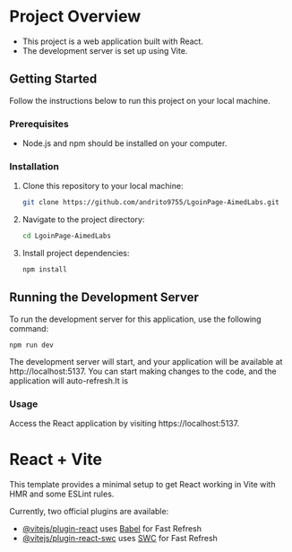 
# Project Overview

- This project is a web application built with React.
- The development server is set up using Vite.

## Getting Started

Follow the instructions below to run this project on your local machine.

### Prerequisites

- Node.js and npm should be installed on your computer.

### Installation

1. Clone this repository to your local machine:

   ```bash
   git clone https://github.com/andrito9755/LgoinPage-AimedLabs.git

2. Navigate to the project directory:

    ```bash
    cd LgoinPage-AimedLabs

3. Install project dependencies:
 
    ```bash
    npm install

## Running the Development Server
To run the development server for this application, use the following command:

    npm run dev

The development server will start, and your application will be available at http://localhost:5137. You can start making changes to the code, and the application will auto-refresh.It is 

   
### Usage 
Access the React application by visiting https://localhost:5137.
# React + Vite

This template provides a minimal setup to get React working in Vite with HMR and some ESLint rules.

Currently, two official plugins are available:

- [@vitejs/plugin-react](https://github.com/vitejs/vite-plugin-react/blob/main/packages/plugin-react/README.md) uses [Babel](https://babeljs.io/) for Fast Refresh
- [@vitejs/plugin-react-swc](https://github.com/vitejs/vite-plugin-react-swc) uses [SWC](https://swc.rs/) for Fast Refresh
